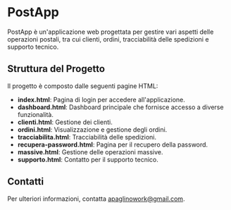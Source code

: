 # PostApp

PostApp è un'applicazione web progettata per gestire vari aspetti delle operazioni postali, tra cui clienti, ordini, tracciabilità delle spedizioni e supporto tecnico.

## Struttura del Progetto

Il progetto è composto dalle seguenti pagine HTML:

- **index.html**: Pagina di login per accedere all'applicazione.
- **dashboard.html**: Dashboard principale che fornisce accesso a diverse funzionalità.
- **clienti.html**: Gestione dei clienti.
- **ordini.html**: Visualizzazione e gestione degli ordini.
- **tracciabilita.html**: Tracciabilità delle spedizioni.
- **recupera-password.html**: Pagina per il recupero della password.
- **massive.html**: Gestione delle operazioni massive.
- **supporto.html**: Contatto per il supporto tecnico.


## Contatti

Per ulteriori informazioni, contatta [apaglinowork@gmail.com](mailto:tuo-email@example.com). 
